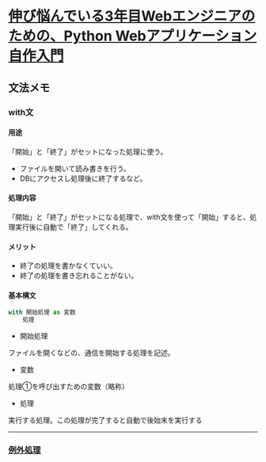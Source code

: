 # [伸び悩んでいる3年目Webエンジニアのための、Python Webアプリケーション自作入門](https://zenn.dev/bigen1925/books/introduction-to-web-application-with-python/viewer/preface)

## 文法メモ

### with文

#### 用途

「開始」と「終了」がセットになった処理に使う。

- ファイルを開いて読み書きを行う。
- DBにアクセスし処理後に終了するなど。

#### 処理内容

「開始」と「終了」がセットになる処理で、with文を使って「開始」すると、処理実行後に自動で「終了」してくれる。

#### メリット

- 終了の処理を書かなくていい。
- 終了の処理を書き忘れることがない。

#### 基本構文

```python
with 開始処理 as 変数
    処理
```

- 開始処理

ファイルを開くなどの、通信を開始する処理を記述。

- 変数

処理①を呼び出すための変数（略称）

- 処理

実行する処理。この処理が完了すると自動で後始末を実行する

---

### [例外処理](https://note.nkmk.me/python-try-except-else-finally/)

